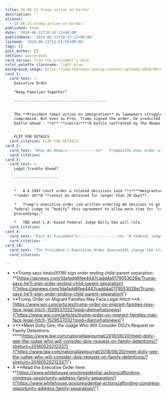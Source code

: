 ```yaml
---
title: 18.06.21 trump action on border
description: ''
aliases:
  - 18-06-21-trump-action-on-border/
published: true
date: '2018-06-21T10:33:12+00:00'
publishDate: '2018-06-21T10:33:12+00:00'
lastmod: '2018-06-21T12:51:55+00:00'
tags: []
post_author: []
section: quickreads
card_series: from the president’s desk
color_palette_classname: light-blue
background_image: https://smarthernews.com/wp-content/uploads/2018/06/800.jpeg
card_1:
  card_text: >-
    Executive Order  

    “Keep Families Together”

    ------------------------------------------


    The **President takes action on immigration** as lawmakers struggle to find
    compromise. But even as Pres. Trump signed the order, he predicted a legal
    battle ahead – **a** **similar****A battle confronted by the Obama Admin**.


    FLIP FOR DETAILS
  card_citation: FLIP FOR DETAILS
card_2:
  card_text: "What We Know:n-------------nn*   Trumpax19s exec order will notA **change ax1Czero toleranceax1D** **policy** – govt will charge all who cross the border illegally.n*   However, itA **ends separations** byA keeping families together in detention centers, run with the help of **Dept of Defense**.n*   It does leave roomA to separate children from family, but only if itax19s in the child’s best interests."
  card_citation: ''
card_3:
  card_text: >-
    Legal Trouble Ahead?

    --------------------


    *   A A 1997 court order & related decisions said **i****mmigrantsA**
    **under 18**A **cannot be detained for longer than 20 days**.

    *   Trump’s executive order isA written ordering AG Sessions to go before a
    federal judge to “modify” this agreement to allow more time for “criminal
    proceedings.”

    *   TBD what L.A.-based Federal Judge Dolly Gee will rule.
  card_citation: ''
card_4:
  card_text: "Past As Precedent?n------------------nn> “A federal judge, Dolly M. Gee, scuttled the Obama teamax19s efforts to jail families together in 2015 when she ruled that doing so violated the agreement and said migrant children couldnax19t be held more than 20 days.”n> n> WSJ. Trump admin will face same legal issue as Obama admin, and same judge. Children held now an ave of 40-50 days before placed w/sponsor family.."
  card_citation: ''
card_10:
  card_text: "The President's Executive Order doesnax19t change the status of children already separated. Thatax19s TBD.nn[view sources](https://smarthernews.com/18-06-21-trump-action-on-border/)"
  card_citation: ''

---
```

*   **Trump says hea\\u0019ll sign order ending child-parent separation:  
    **[https://apnews.com/1dafadd6fee4447cadd4a0179553026e/Trump-says-he’ll-sign-order-ending-child-parent-separation](\"https://apnews.com/1dafadd6fee4447cadd4a0179553026e/Trump-says-he'll-sign-order-ending-child-parent-separation\")
*   **Trump Order on Migrant Families May Face Legal Hitch:**A [https://www.wsj.com/articles/trump-order-on-migrant-families-may-face-legal-hitch-1529537032?mod=djemwhatsnews](\"https://www.wsj.com/articles/trump-order-on-migrant-families-may-face-legal-hitch-1529537032?mod=djemwhatsnews\")
*   ****Meet Dolly Gee, the Judge Who Will Consider DOJ’s Request on Family Detentions:  
    ****[https://www.law.com/nationallawjournal/2018/06/20/meet-dolly-gee-the-judge-who-will-consider-dojs-request-on-family-detentions/?slreturn=20180520212337](\"https://www.law.com/nationallawjournal/2018/06/20/meet-dolly-gee-the-judge-who-will-consider-dojs-request-on-family-detentions/?slreturn=20180520212337\")
*   A **Read the Executive Order here:  
    **[https://www.whitehouse.gov/presidential-actions/affording-congress-opportunity-address-family-separation/](\"https://www.whitehouse.gov/presidential-actions/affording-congress-opportunity-address-family-separation/\")